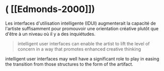 # ( [[Edmonds-2000]])


Les interfaces d'utilisation intelligente (IDUI) augmenterait la capacité de l'artiste suffisamment pour promouvoir une orientation créative plutôt que d'être à un niveau où il y a des inquiétudes.

>intelligent user interfaces can enable the artist to lift the level of concern in a way that promotes enhanced creative thinking


intelligent user interfaces may well have a significant role to play in easing the transition from those structures to the form of the artifact.



